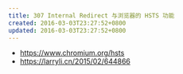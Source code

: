 ```yaml
---
title: 307 Internal Redirect 与浏览器的 HSTS 功能
created: 2016-03-03T23:27:52+0800
updated: 2016-03-03T23:27:52+0800
---
```



- https://www.chromium.org/hsts
- https://larryli.cn/2015/02/644866
